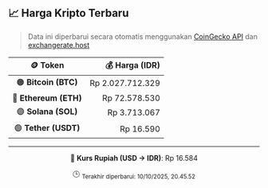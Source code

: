 

<!-- HARGA_KRIPTO -->
## 📈 Harga Kripto Terbaru

> Data ini diperbarui secara otomatis menggunakan [CoinGecko API](https://www.coingecko.com/) dan [exchangerate.host](https://exchangerate.host/)

<div align="center">

| 🪙 Token | 💰 Harga (IDR) |
|:------:|---------------:|
| 🟠 **Bitcoin (BTC)**   | Rp 2.027.712.329 |
| 🔵 **Ethereum (ETH)**  | Rp 72.578.530 |
| 🟣 **Solana (SOL)**    | Rp 3.713.067 |
| 🟢 **Tether (USDT)**   | Rp 16.590 |

---

💱 **Kurs Rupiah (USD → IDR)**: Rp 16.584

🕒 <sub>Terakhir diperbarui: 10/10/2025, 20.45.52</sub>

</div>
<!-- /HARGA_KRIPTO -->